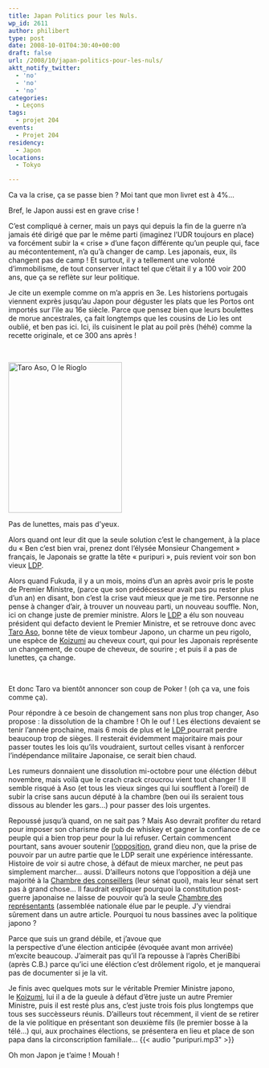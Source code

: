 ```yaml
---
title: Japan Politics pour les Nuls.
wp_id: 2611
author: philibert
type: post
date: 2008-10-01T04:30:40+00:00
draft: false
url: /2008/10/japan-politics-pour-les-nuls/
aktt_notify_twitter:
  - 'no'
  - 'no'
  - 'no'
categories:
  - Leçons
tags:
  - projet 204
events:
  - Projet 204
residency:
  - Japon
locations:
  - Tokyo

---
```

Ca va la crise, ça se passe bien ? Moi tant que mon livret est à 4%&#8230;

Bref, le Japon aussi est en grave crise !

C&rsquo;est compliqué à cerner, mais un pays qui depuis la fin de la guerre n&rsquo;a jamais été dirigé que par le même parti (imaginez l&rsquo;UDR toujours en place) va forcément subir la « crise » d&rsquo;une façon différente qu&rsquo;un peuple qui, face au mécontentement, n&rsquo;a qu&rsquo;à changer de camp. Les japonais, eux, ils changent pas de camp ! Et surtout, il y a tellement une volonté d&rsquo;immobilisme, de tout conserver intact tel que c&rsquo;était il y a 100 voir 200 ans, que ça se reflète sur leur politique.

Je cite un exemple comme on m&rsquo;a appris en 3e. Les historiens portugais viennent exprès jusqu&rsquo;au Japon pour déguster les plats que les Portos ont importés sur l&rsquo;ile au 16e siècle. Parce que pensez bien que leurs boulettes de morue ancestrales, ça fait longtemps que les cousins de Lio les ont oublié, et ben pas ici. Ici, ils cuisinent le plat au poil près (héhé) comme la recette originale, et ce 300 ans après !

 

<div id="attachment_254" class="wp-caption alignright" style="max-width: 226px">
  <a href="{{< aws >}}/uploads/340x.jpg"><img class="size-medium wp-image-254" title="340x" src="{{< aws >}}/uploads/340x-226x300.jpg" alt="Taro Aso, O le Rioglo" width="226" height="300" /></a>

  <p class="wp-caption-text">
    Pas de lunettes, mais pas d'yeux.
  </p>
</div>

Alors quand ont leur dit que la seule solution c&rsquo;est le changement, à la place du « Ben c&rsquo;est bien vrai, prenez dont l&rsquo;élysée Monsieur Changement » français, le Japonais se gratte la tête « puripuri », puis revient voir son bon vieux <a title="PLD" href="https://fr.wikipedia.org/wiki/Parti_libéral_démocrate_(Japon)" target="_blank">LDP</a>.

Alors quand Fukuda, il y a un mois, moins d&rsquo;un an après avoir pris le poste de Premier Ministre, (parce que son prédécesseur avait pas pu rester plus d&rsquo;un an) en disant, bon c&rsquo;est la crise vaut mieux que je me tire. Personne ne pense à changer d&rsquo;air, à trouver un nouveau parti, un nouveau souffle. Non, ici on change juste de premier ministre. Alors le <a title="PLD" href="https://fr.wikipedia.org/wiki/Parti_libéral_démocrate_(Japon)" target="_blank">LDP</a> a élu son nouveau président qui defacto devient le Premier Ministre, et se retrouve donc avec <a title="Taro Aso" href="https://fr.wikipedia.org/wiki/Taro_Aso" target="_blank">Taro Aso</a>, bonne tête de vieux tombeur Japono, un charme un peu rigolo, une espèce de <a title="Jun'ichirō Koizumi" href="https://fr.wikipedia.org/wiki/Koizumi" target="_blank">Koizumi</a> au cheveux court, qui pour les Japonais représente un changement, de coupe de cheveux, de sourire ; et puis il a pas de lunettes, ça change.

 

Et donc Taro va bientôt annoncer son coup de Poker ! (oh ça va, une fois comme ça).

Pour répondre à ce besoin de changement sans non plus trop changer, Aso propose : la dissolution de la chambre ! Oh le ouf ! Les élections devaient se tenir l&rsquo;année prochaine, mais 6 mois de plus et le <a title="PLD" href="https://fr.wikipedia.org/wiki/Parti_libéral_démocrate_(Japon)" target="_blank">LDP </a>pourrait perdre beaucoup trop de sièges. Il resterait évidemment majoritaire mais pour passer toutes les lois qu&rsquo;ils voudraient, surtout celles visant à renforcer l&rsquo;indépendance militaire Japonaise, ce serait bien chaud.

Les rumeurs donnaient une dissolution mi-octobre pour une éléction début novembre, mais voilà que le crach crack croucrou vient tout changer ! Il semble risqué à Aso (et tous les vieux singes qui lui soufflent à l&rsquo;oreil) de subir la crise sans aucun député à la chambre (ben oui ils seraient tous dissous au blender les gars&#8230;) pour passer des lois urgentes. 

Repoussé jusqu&rsquo;à quand, on ne sait pas ? Mais Aso devrait profiter du retard pour imposer son charisme de pub de whiskey et gagner la confiance de ce peuple qui a bien trop peur pour la lui refuser. Certain commencent pourtant, sans avouer soutenir <a title="PDJ" href="https://fr.wikipedia.org/wiki/Parti_démocrate_du_Japon" target="_blank">l&rsquo;opposition</a>, grand dieu non, que la prise de pouvoir par un autre partie que le LDP serait une expérience intéressante. Histoire de voir si autre chose, à défaut de mieux marcher, ne peut pas simplement marcher&#8230; aussi. D&rsquo;ailleurs notons que l&rsquo;opposition a déjà une majorité à la <a title="Chambre des conseillers" href="https://fr.wikipedia.org/wiki/Chambre_des_conseillers_(Japon)" target="_blank">Chambre des conseillers</a> (leur sénat quoi), mais leur sénat sert pas à grand chose&#8230; Il faudrait expliquer pourquoi la constitution post-guerre japonaise ne laisse de pouvoir qu&rsquo;à la seule <a title="Chambre des représentants" href="https://fr.wikipedia.org/wiki/Chambre_des_représentants_du_Japon" target="_blank">Chambre des représentants</a> (assemblée nationale élue par le peuple. J&rsquo;y viendrai sûrement dans un autre article. Pourquoi tu nous bassines avec la politique japono ?

Parce que suis un grand débile, et j&rsquo;avoue que la perspective d&rsquo;une élection anticipée (évoquée avant mon arrivée) m&rsquo;excite beaucoup. J&rsquo;aimerait pas qu&rsquo;il l&rsquo;a repousse à l&rsquo;après CheriBibi (après C.B.) parce qu&rsquo;ici une éléction c&rsquo;est drôlement rigolo, et je manquerai pas de documenter si je la vit. 

Je finis avec quelques mots sur le véritable Premier Ministre japono, le <a title="Jun'ichirō Koizumi" href="https://fr.wikipedia.org/wiki/Koizumi" target="_blank">Koizumi</a>, lui il a de la gueule à défaut d&rsquo;être juste un autre Premier Ministre, puis il est resté plus ans, c&rsquo;est juste trois fois plus longtemps que tous ses succèsseurs réunis. D&rsquo;ailleurs tout récemment, il vient de se retirer de la vie politique en présentant son deuxième fils (le premier bosse à la télé&#8230;) qui, aux prochaines élections, se présentera en lieu et place de son papa dans la circonscription familiale&#8230; {{< audio "puripuri.mp3" >}}

Oh mon Japon je t&rsquo;aime ! Mouah !